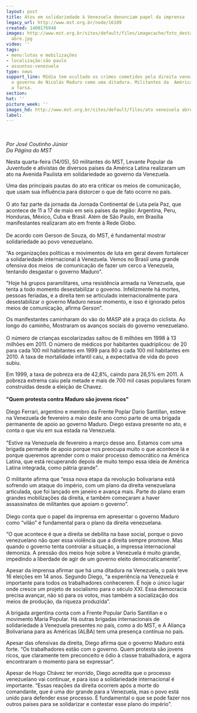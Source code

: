 ```yaml
---
layout: post
title: Atos em solidariedade à Venezuela denunciam papel da imprensa
legacy_url: http://www.mst.org.br/node/16109
created: 1400176940
images: http://www.mst.org.br/sites/default/files/imagecache/foto_destaque/ato venezuela
  abre.jpg
video: ''
tags:
- menu:lutas e mobilizações
- localização:são paulo
- assuntos:venezuela
type: news
support_line: Mídia tem ocultado os crimes cometidos pela direita venezuelana e  tratado
  o governo de Nicolás Maduro como uma ditadura. Militantes da  América Latina revelam
  a farsa.
section: 
hat: ''
picture_week: ''
images_hd: http://www.mst.org.br/sites/default/files/ato venezuela abre.jpg
label: 
---
```

<p><br><br><em>Por José Coutinho Júnior<br>Da Página do MST</em></p><p>Nesta quarta-feira (14/05), 50 militantes do MST, Levante Popular da Juventude e ativistas de diversos países da América Latina realizaram um ato na Avenida Paulista em solidariedade ao governo da Venezuela.&nbsp;</p><p>Uma das principais pautas do ato era criticar os meios de comunicação, que usam sua influência para distorcer o que de fato ocorre no país. <br><br>O ato faz parte da jornada da Jornada Continental de Luta pela Paz, que acontece de 11 a 17 de maio em seis países da região: Argentina, Peru, Honduras, México, Cuba e Brasil. Além de São Paulo, em Brasília manifestantes realizaram ato em frente à Rede Globo.<br><br>De acordo com Gerson de Souza, do MST, é fundamental mostrar solidariedade ao povo venezuelano.</p><p>“As organizações políticas e movimentos de luta em geral devem fortalecer a solidariedade internacional à Venezuela. Vemos no Brasil uma grande ofensiva dos meios&nbsp; de comunicação de fazer um cerco a Venezuela, tentando desgastar o governo Maduro".</p><p>"Hoje há grupos paramilitares, uma resistência armada na Venezuela, que tenta a todo momento desestabilizar o governo. Infelizmente há mortes, pessoas feriadas, e a direita tem se articulado internacionalmente para desestabilizar o governo Maduro nesse momento, e isso é ignorado pelos meios de comunicação, afirma Gerson”.</p><p>Os manifestantes caminharam do vão do MASP até a praça do ciclista. Ao longo do caminho, Mostraram os avanços sociais do governo venezuelano. <br><br>O número de crianças escolarizadas saltou de 6 milhões em 1998 à 13 milhões em 2011. O número de médicos por habitantes quadriplicou: de 20 para cada 100 mil habitantes em 1999 para 80 a cada 100 mil habitantes em 2010. A taxa de mortalidade infantil caiu, a expectativa de vida do povo subiu.</p><p>Em 1999, a taxa de pobreza era de 42,8%, caindo para 26,5% em 2011. A pobreza extrema caiu pela metade e mais de 700 mil casas populares foram construídas desde a eleição de Chavez.<br><br><strong>"Quem protesta contra Maduro são jovens ricos"</strong><br><br>Diego Ferrari, argentino e membro da Frente Poplar Dario Santillan, esteve na Venezuela de fevereiro a maio deste ano como parte de uma brigada permanente de apoio ao governo Maduro. Diego estava presente no ato, e conta o que viu em sua estada na Venezuela.<br>&nbsp; <br>"Estive na Venezuela de fevereiro a março desse ano. Estamos com uma brigada permante de apoio porque nos preocupa muito o que acontece lá e porque queremos aprender com o maior processo democrático na América Latina, que está recuperando depois de muito tempo essa ideia de América Latina integrada, como pátria grande".</p><p>O militante afirma que “essa nova etapa da revolução bolivariana está sofrendo um ataque do império, com um plano da direita venezuelana articulada, que foi lançado em janeiro e avança mais. Parte do plano eram grandes mobilizações da direita, e também começaram a haver assassinatos de militantes que apoiam o governo”.<br><br>Diego conta que o papel da imprensa em apresentar o governo Maduro como “vilão” é fundamental para o plano da direita venezuelana.</p><p>“O que acontece é que a direita se debilita na base social, porque o povo venezuelano não quer essa violência que a direita sempre promove. Mas quando o governo tenta controlar a situação, a impressa internacional demoniza. A pressão dos meios hoje sobre a Venezuela é muito grande, impedindo a liberdade de agir de um governo eleito democraticamente”.</p><p>Apesar da imprensa afirmar que há uma ditadura na Venezuela, o país teve 16 eleições em 14 anos. Segundo Diego, “a experiência na Venezuela é importante para todos os trabalhadores conhecerem. É hoje o único lugar onde cresce um projeto de socialismo para o século XXI. Essa democracia precisa avançar, não só para os votos, mas também a socialização dos meios de produção, da riqueza produzida”.</p><p>A brigada argentina conta com a Frente Popular Dario Santillan e o movimento Maria Popular. Há outras brigadas internacionais de solidariedade à Venezuela presentes no país, como a do MST, e A Aliança Bolivariana para as Américas (ALBA) tem uma presença contínua no país.</p><p>Apesar das ofensivas da direita, Diego afirma que o governo Maduro está forte. “Os trabalhadores estão com o governo. Quem protesta são jovens ricos, que claramente tem preconceito e ódio à classe trabalhadora, e agora encontraram o momento para se expressar”.</p><p>Apesar de Hugo Chávez ter morrido, Diego acredita que o processo venezuelano vai continuar, e para isso a solidariedade internacional é importante. “Essas reações da direita ocorrem após a morte do comandante, que é uma dor grande para a Venezuela, mas o povo está unido para defender esse processo. É fundamental o que se pode fazer nos outros países para se solidarizar e contestar esse plano do império”. <br>&nbsp;</p>
